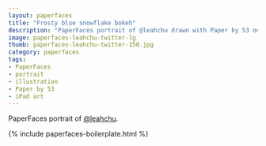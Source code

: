 ```yaml
---
layout: paperfaces
title: "Frosty blue snowflake bokeh"
description: "PaperFaces portrait of @leahchu drawn with Paper by 53 on an iPad."
image: paperfaces-leahchu-twitter-lg
thumb: paperfaces-leahchu-twitter-150.jpg
category: paperfaces
tags: 
- PaperFaces
- portrait
- illustration
- Paper by 53
- iPad art
---
```


PaperFaces portrait of [@leahchu](http://twitter.com/leahchu).

{% include paperfaces-boilerplate.html %}